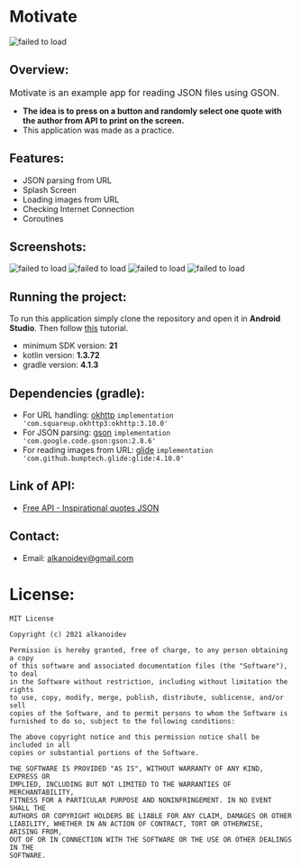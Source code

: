 # Motivate
![failed to load](https://github.com/alkanoidev/motivate/blob/main/logo/logo.svg)
## Overview:
<font size="3">Motivate is an example app for reading JSON files using GSON.  </font>
- **The **idea** is to press on a button and randomly select one quote with the author from API to print on the screen.**
- This application was made as a practice.
## Features:
- JSON parsing from URL
- Splash Screen
- Loading images from URL
- Checking Internet Connection
- Coroutines
## Screenshots:
![failed to load](https://github.com/alkanoidev/motivate/blob/main/screenshots/Google%20Pixel%204.png)
![failed to load](https://github.com/alkanoidev/motivate/blob/main/screenshots/Google%20Pixel%2041.png)
![failed to load](https://github.com/alkanoidev/motivate/blob/main/screenshots/Google%20Pixel%2042.png)
![failed to load](https://github.com/alkanoidev/motivate/blob/main/screenshots/Google%20Pixel%2043.png)

## Running the project:
To run this application simply clone the repository and open it in **Android Studio**. Then follow [this](https://developer.android.com/training/basics/firstapp/running-app) tutorial.
- minimum SDK version: **21**
- kotlin version: **1.3.72**
- gradle version: **4.1.3**

## Dependencies (gradle):
- For URL handling: [okhttp](https://github.com/square/okhttp)  ```implementation 'com.squareup.okhttp3:okhttp:3.10.0'```
- For JSON parsing: [gson](https://github.com/google/gson)  ```implementation 'com.google.code.gson:gson:2.8.6'```
- For reading images from URL: [glide](https://github.com/bumptech/glide)  ```implementation 'com.github.bumptech.glide:glide:4.10.0'```

## Link of API:
- [Free API - Inspirational quotes JSON](https://forum.freecodecamp.org/t/free-api-inspirational-quotes-json-with-code-examples/311373)

## Contact:
- Email: alkanoidev@gmail.com 

# License:
```
MIT License

Copyright (c) 2021 alkanoidev

Permission is hereby granted, free of charge, to any person obtaining a copy
of this software and associated documentation files (the "Software"), to deal
in the Software without restriction, including without limitation the rights
to use, copy, modify, merge, publish, distribute, sublicense, and/or sell
copies of the Software, and to permit persons to whom the Software is
furnished to do so, subject to the following conditions:

The above copyright notice and this permission notice shall be included in all
copies or substantial portions of the Software.

THE SOFTWARE IS PROVIDED "AS IS", WITHOUT WARRANTY OF ANY KIND, EXPRESS OR
IMPLIED, INCLUDING BUT NOT LIMITED TO THE WARRANTIES OF MERCHANTABILITY,
FITNESS FOR A PARTICULAR PURPOSE AND NONINFRINGEMENT. IN NO EVENT SHALL THE
AUTHORS OR COPYRIGHT HOLDERS BE LIABLE FOR ANY CLAIM, DAMAGES OR OTHER
LIABILITY, WHETHER IN AN ACTION OF CONTRACT, TORT OR OTHERWISE, ARISING FROM,
OUT OF OR IN CONNECTION WITH THE SOFTWARE OR THE USE OR OTHER DEALINGS IN THE
SOFTWARE.
```
